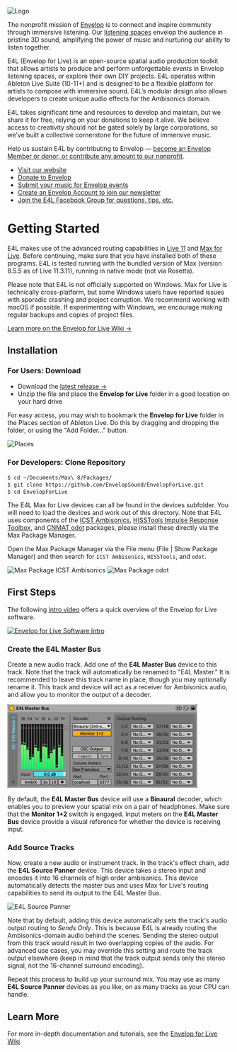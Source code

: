 ![Logo](doc/E4L-banner.png)

The nonprofit mission of [Envelop](http://envelop.us) is to connect and inspire community through immersive listening. Our [listening spaces](https://envelop.us/page/listening-spaces) envelop the audience in pristine 3D sound, amplifying the power of music and nurturing our ability to listen together.

E4L (Envelop for Live) is an open-source spatial audio production toolkit that allows artists to produce and perform unforgettable events in Envelop listening spaces, or explore their own DIY projects. E4L operates within Ableton Live Suite (10-11+) and is designed to be a flexible platform for artists to compose with immersive sound. E4L’s modular design also allows developers to create unique audio effects for the Ambisonics domain.

E4L takes significant time and resources to develop and maintain, but we share it for free, relying on your donations to keep it alive. We believe access to creativity should not be gated solely by large corporations, so we’ve built a collective cornerstone for the future of immersive music.

Help us sustain E4L by contributing to Envelop &mdash; [become an Envelop Member or donor, or contribute any amount to our nonprofit](https://envelop.us/memberships).

* [Visit our website](https://envelop.us/)
* [Donate to Envelop](https://envelop.us/memberships)
* [Submit your music for Envelop events](https://envelop.us/page/submit-music)
* [Create an Envelop Account to join our newsletter](https://envelop.us/auth)
* [Join the E4L Facebook Group for questions, tips, etc.](https://www.facebook.com/groups/E4LUsers)

# Getting Started

E4L makes use of the advanced routing capabilities in [Live 11](https://www.ableton.com/en/live/) and [Max for Live](https://www.ableton.com/en/live/max-for-live/). Before continuing, make sure that you have installed both of these programs. E4L is tested running with the bundled version of Max (version 8.5.5 as of Live 11.3.11), running in native mode (not via Rosetta).

Please note that E4L is not officially supported on Windows. Max for Live is technically cross-platform, but some Windows users have reported issues with sporadic crashing and project corruption. We recommend working with macOS if possible. If experimenting with Windows, we encourage making regular backups and copies of project files.

[Learn more on the Envelop for Live Wiki &rarr;](https://github.com/EnvelopSound/EnvelopForLive/wiki)

## Installation

### For Users: Download

* Download the [latest release &rarr;](https://github.com/EnvelopSound/EnvelopForLive/releases/download/11.3.11/Envelop.for.Live.11.3.11.zip)
* Unzip the file and place the **Envelop for Live** folder in a good location on your hard drive

For easy access, you may wish to bookmark the **Envelop for Live** folder in the Places section of Ableton Live. Do this by dragging and dropping the folder, or using the "Add Folder..." button.

![Places](/doc/E4L-Places-Add.png)

### For Developers: Clone Repository

```Shell
$ cd ~/Documents/Max\ 8/Packages/
$ git clone https://github.com/EnvelopSound/EnvelopForLive.git
$ cd EnvelopForLive
```

The E4L Max for Live devices can all be found in the devices subfolder. You will need to load the devices and work out of this directory. Note that E4L uses components of the [ICST Ambisonics](https://www.zhdk.ch/forschung/icst/software-downloads-5379/downloads-ambisonics-externals-for-maxmsp-5381), [HISSTools Impulse Response Toolbox](https://github.com/HISSTools/HISSTools_Impulse_Response_Toolbox), and [CNMAT odot](https://github.com/CNMAT/CNMAT-odot) packages, please install these directly via the Max Package Manager.

Open the Max Package Manager via the File menu (File | Show Package Manager) and then search for `ICST Ambisonics`, `HISSTools`, and `odot`.

<img src="/doc/MaxPackage-ICST.png" alt="Max Package ICST Ambisonics" height="257" /> <img src="/doc/MaxPackage-odot.png" alt="Max Package odot" height="257" />

## First Steps

The following [intro video](http://www.youtube.com/watch?v=iAHzJJhJVSQ) offers a quick overview of the Envelop for Live software.

[![Envelop for Live Software Intro](http://img.youtube.com/vi/iAHzJJhJVSQ/0.jpg)](http://www.youtube.com/watch?v=iAHzJJhJVSQ "Envelop for Live Software Intro")

### Create the E4L Master Bus

Create a new audio track. Add one of the **E4L Master Bus** device to this track. Note that the track will automatically be renamed to "E4L Master." It is recommended to leave this track name in place, though you may optionally rename it. This track and device will act as a receiver for Ambisonics audio, and allow you to monitor the output of a decoder.

<img src="/doc/E4L-Master-Bus.png" alt="E4L Master Bus" height="188" />

By default, the **E4L Master Bus** device will use a **Binaural** decoder, which enables you to preview your spatial mix on a pair of headphones. Make sure that the **Monitor 1+2** switch is engaged. Input meters on the **E4L Master Bus** device provide a visual reference for whether the device is receiving input.

### Add Source Tracks

Now, create a new audio or instrument track. In the track's effect chain, add the **E4L Source Panner** device. This device takes a stereo input and encodes it into 16 channels of high order ambisonics. This device automatically detects the master bus and uses Max for Live's routing capabilities to send its output to the E4L Master Bus.

<img src="/doc/E4L-Source-Panner.png" alt="E4L Source Panner" height="188" />

Note that by default, adding this device automatically sets the track's audio output routing to _Sends Only_. This is because E4L is already routing the Ambisonics-domain audio behind the scenes. Sending the stereo output from this track would result in two overlapping copies of the audio. For advanced use cases, you may override this setting and route the track output elsewhere (keep in mind that the track output sends only the stereo signal, not the 16-channel surround encoding).

Repeat this process to build up your surround mix. You may use as many **E4L Source Panner** devices as you like, on as many tracks as your CPU can handle.

## Learn More

For more in-depth documentation and tutorials, see the [Envelop for Live Wiki](https://github.com/EnvelopSound/EnvelopForLive/wiki).

